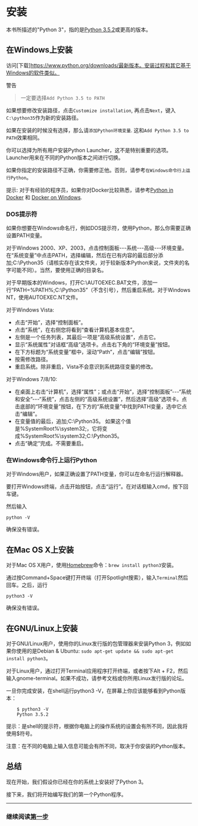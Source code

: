 # 安装

本书所描述的"Python 3"，指的是[Python 3.5.2](https://www.python.org/downloads/)或更高的版本。

## 在Windows上安装

访问[下载]https://www.python.org/downloads/最新版本。安装过程和其它基于Windows的软件类似。

警告
> 一定要选择`Add Python 3.5 to PATH`

如果想要修改安装路径，点击`Customize installation`, 再点击`Next`，键入`C:\python35`作为新的安装路径。

如果在安装的时候没有选择，那么请`添加Python环境变量`. 这和`Add Python 3.5 to PATH`效果相同。

你可以选择为所有用户安装Python Launcher，这不是特别重要的选项。Launcher用来在不同的Python版本之间进行切换。

如果你指定的安装路径不正确，你需要修正他。否则，请参考`在Windows命令行上运行Python`。

提示: 对于有经验的程序员，如果你对Docker比较熟悉，请参考[Python in Docker](https://hub.docker.com/_/python/) 和 [Docker on Windows](https://docs.docker.com/windows/).

### DOS提示符

如果你想要在Windows命名行，例如DOS提示符，使用Python，那么你需要正确设置PATH变量。

对于Windows 2000、XP、2003，点击控制面板---系统---高级---环境变量。在“系统变量”中点击PATH，选择编辑，然后在已有内容的最后部分添加;C:\Python35（请核实存在该文件夹，对于较新版本Python来说，文件夹的名字可能不同）。当然，要使用正确的目录名。

对于早期版本的Windows，打开C:\AUTOEXEC.BAT文件，添加一行“PATH=%PATH%;C:\Python35”（不含引号），然后重启系统。对于Windows NT，使用AUTOEXEC.NT文件。

对于Windows Vista:

*	点击“开始”，选择“控制面板”。
*	点击“系统”，在右侧您将看到“查看计算机基本信息”。
*	左侧是一个任务列表，其最后一项是“高级系统设置”，点击它。
*	显示“系统属性”对话框“高级”选项卡。点击右下角的“环境变量”按钮。
*	在下方标题为“系统变量”框中，滚动“Path”，点击“编辑”按钮。
*	按需修改路径。
*	重启系统。除非重启，Vista不会意识到系统路径变量的修改。

对于Windows 7/8/10:

*	在桌面上右击“计算机”，选择“属性”；或点击“开始”，选择“控制面板”---“系统和安全”---“系统”，点击左侧的“高级系统设置”，然后选择“高级”选项卡。点击底部的“环境变量”按钮，在下方的“系统变量”中找到PATH变量，选中它点击“编辑”。
*	在变量值的最后，追加;C:\Python35。
如果这个值是%SystemRoot%\system32;，它将变成%SystemRoot%\system32;C:\Python35。
*	点击“确定”完成。不需要重启。

### 在Windows命令行上运行Python

对于Windows用户，如果正确设置了PATH变量，你可以在命名行运行解释器。

要打开Windows终端，点击开始按钮，点击“运行”。在对话框输入cmd，按下回车键。

然后输入

```
python -V
```

确保没有错误。

## 在Mac OS X上安装

对于Mac OS X用户，使用[Homebrew](http://brew.sh)命令：`brew install python3`安装。

通过按Command+Space键打开终端（打开Spotlight搜索），输入`Terminal`然后回车。之后，运行

```
python3 -V
```

确保没有错误。

## 在GNU/Linux上安装

对于GNU/Linux用户，使用你的Linux发行版的包管理器来安装Python 3，例如如果你使用的是Debian & Ubuntu: `sudo apt-get update && sudo apt-get install python3`。

对于Linux用户，通过打开Terminal应用程序打开终端，或者按下Alt + F2，然后输入gnome-terminal。如果不成功，请参考文档或你所用Linux发行版的论坛。

一旦你完成安装，在shell运行python3 -V，在屏幕上你应该能够看到Python版本：

```
	$ python3 -V
	Python 3.5.2
```

提示：是shell的提示符，根据你电脑上的操作系统的设置会有所不同，因此我将使用$符号。

注意：在不同的电脑上输入信息可能会有所不同，取决于你安装的Python版本。

## 总结

现在开始，我们假设你已经在你的系统上安装好了Python 3。

接下来，我们将开始编写我们的第一个Python程序。

--------------------------------------------------

### 继续阅读[第一步](first_steps.md)